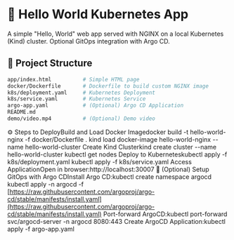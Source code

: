 # 🚀 Hello World Kubernetes App

A simple "Hello, World" web app served with NGINX on a local Kubernetes (Kind) cluster. Optional GitOps integration with Argo CD.

## 📁 Project Structure

```bash
app/index.html          # Simple HTML page
docker/Dockerfile       # Dockerfile to build custom NGINX image
k8s/deployment.yaml     # Kubernetes Deployment
k8s/service.yaml        # Kubernetes Service
argo-app.yaml           # (Optional) Argo CD Application
README.md
demo/video.mp4          # (Optional) Demo video
```
⚙️ Steps to DeployBuild and Load Docker Imagedocker build -t hello-world-nginx -f docker/Dockerfile .
kind load docker-image hello-world-nginx --name hello-world-cluster
Create Kind Clusterkind create cluster --name hello-world-cluster
kubectl get nodes
Deploy to Kuberneteskubectl apply -f k8s/deployment.yaml
kubectl apply -f k8s/service.yaml
Access ApplicationOpen in browser:http://localhost:30007
🚀 (Optional) Setup GitOps with Argo CDInstall Argo CD:kubectl create namespace argocd
kubectl apply -n argocd -f [https://raw.githubusercontent.com/argoproj/argo-cd/stable/manifests/install.yaml](https://raw.githubusercontent.com/argoproj/argo-cd/stable/manifests/install.yaml)
Port-forward ArgoCD:kubectl port-forward svc/argocd-server -n argocd 8080:443
Create ArgoCD Application:kubectl apply -f argo-app.yaml
